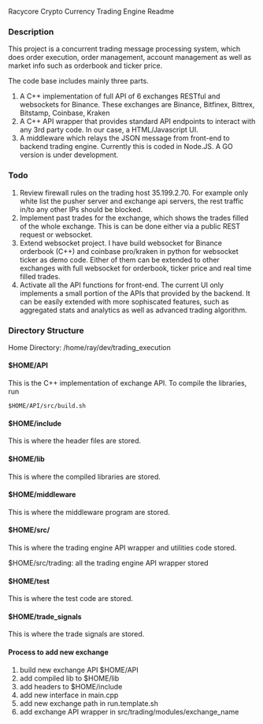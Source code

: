 Racycore Crypto Currency Trading Engine Readme

### Description
This project is a concurrent trading message processing system, which does order execution, order management, account management as well as market info such as orderbook and ticker price.

The code base includes mainly three parts.
1. A C++ implementation of full API of 6 exchanges RESTful and websockets for Binance. These exchanges are Binance, Bitfinex, Bittrex, Bitstamp, Coinbase, Kraken
1. A C++ API wrapper that provides standard API endpoints to interact with any 3rd party code. In our case, a HTML/Javascript UI.
1. A middleware which relays the JSON message from front-end to backend trading engine. Currently this is coded in Node.JS. A GO version is under development.

### Todo
1. Review firewall rules on the trading host 35.199.2.70. For example only white list the pusher server and exchange api servers, the rest traffic in/to any other IPs should be blocked.
1. Implement past trades for the exchange, which shows the trades filled of the whole exchange. This is can be done either via a public REST request or websocket.
1. Extend websocket project. I have build websocket for Binance orderbook (C++) and coinbase pro/kraken in python for websocket ticker as demo code. Either of them can be extended to other exchanges with full websocket for orderbook, ticker price and real time filled trades.
1. Activate all the API functions for front-end. The current UI only implements a small portion of the APIs that provided by the backend. It can be easily extended with more sophiscated features, such as aggregated stats and analytics as well as advanced trading algorithm. 

### Directory Structure 
Home Directory:
/home/ray/dev/trading_execution

#### $HOME/API
This is the C++ implementation of exchange API. To compile the libraries, run
```
$HOME/API/src/build.sh
```

#### $HOME/include
This is where the header files are stored.

#### $HOME/lib
This is where the compiled libraries are stored.

#### $HOME/middleware
This is where the middleware program are stored.

#### $HOME/src/
This is where the trading engine API wrapper and utilities code stored.

$HOME/src/trading: all the trading engine API wrapper stored

#### $HOME/test
This is where the test code are stored.

#### $HOME/trade_signals
This is where the trade signals are stored.

#### Process to add new exchange
1. build new exchange API $HOME/API
1. add compiled lib to $HOME/lib
1. add headers to $HOME/include
1. add new interface in main.cpp
1. add new exchange path in run.template.sh
1. add exchange API wrapper in src/trading/modules/exchange_name

